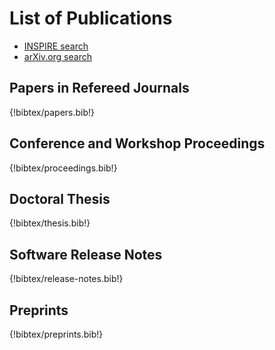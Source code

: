 # List of Publications

- [INSPIRE search](http://inspirehep.net/search?p=find+ea+T.Ueda.1)
- [arXiv.org search](https://arxiv.org/find/hep-ph/1/au:+Ueda_T/0/1/0/all/0/1)

## Papers in Refereed Journals

{!bibtex/papers.bib!}

## Conference and Workshop Proceedings

{!bibtex/proceedings.bib!}

## Doctoral Thesis

{!bibtex/thesis.bib!}

## Software Release Notes

{!bibtex/release-notes.bib!}

## Preprints

{!bibtex/preprints.bib!}

